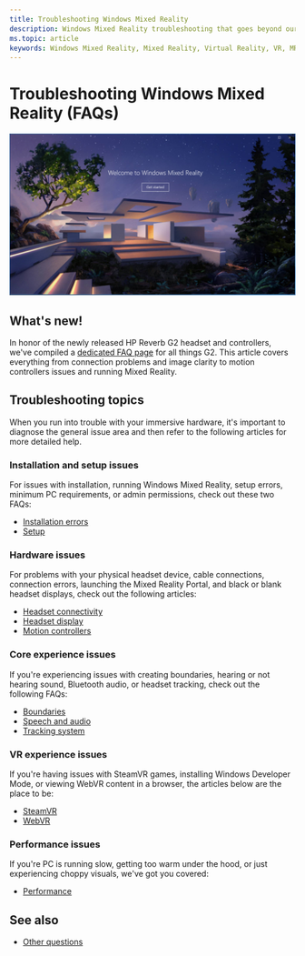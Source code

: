 ```yaml
---
title: Troubleshooting Windows Mixed Reality
description: Windows Mixed Reality troubleshooting that goes beyond our standard consumer support documentation.
ms.topic: article
keywords: Windows Mixed Reality, Mixed Reality, Virtual Reality, VR, MR, Troubleshoot, Errors, Help, Support
---
```


# Troubleshooting Windows Mixed Reality (FAQs)

![Troubleshooting header logo](images/1050px-Mixedrealityportal.png)

## What's new!

In honor of the newly released HP Reverb G2 headset and controllers, we've compiled a [dedicated FAQ page](reverbG2-faq.md) for all things G2. This article covers everything from connection problems and image clarity to motion controllers issues and running Mixed Reality.

## Troubleshooting topics

When you run into trouble with your immersive hardware, it's important to diagnose the general issue area and then refer to the following articles for more detailed help. 

### Installation and setup issues

For issues with installation, running Windows Mixed Reality, setup errors, minimum PC requirements, or admin permissions, check out these two FAQs:

- [Installation errors](installation_errors.md)
- [Setup](wmr-setup-faq.md)

### Hardware issues

For problems with your physical headset device, cable connections, connection errors, launching the Mixed Reality Portal, and black or blank headset displays, check out the following articles:

- [Headset connectivity](headset-connectivity.md)
- [Headset display](headset-display.md)
- [Motion controllers](motion-controller-problems.md)

### Core experience issues

If you're experiencing issues with creating boundaries, hearing or not hearing sound, Bluetooth audio, or headset tracking, check out the following FAQs:

- [Boundaries](boundary-questions.md)
- [Speech and audio](speech-and-audio.md)
- [Tracking system](tracking.md)

### VR experience issues

If you're having issues with SteamVR games, installing Windows Developer Mode, or viewing WebVR content in a browser, the articles below are the place to be:

- [SteamVR](steamvr-questions.md)
- [WebVR](webvr-questions.md)

### Performance issues 

If you're PC is running slow, getting too warm under the hood, or just experiencing choppy visuals, we've got you covered:

- [Performance](performance-questions.md)

## See also
- [Other questions](other-questions.md)
